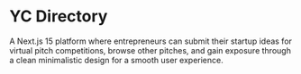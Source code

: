 # YC Directory

A Next.js 15 platform where entrepreneurs can submit their startup ideas for virtual pitch competitions, browse other pitches, and gain exposure through a clean minimalistic design for a smooth user experience.